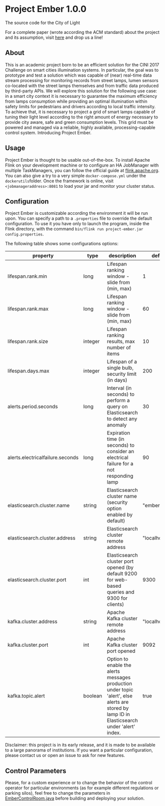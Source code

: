 # Project Ember 1.0.0

The source code for the City of Light

For a complete paper (wrote according the ACM standard) about the project and its assumption, visit [here](./documentation/acm_ember.pdf) and drop us a line!

## About
This is an academic project born to be an efficient solution for the CINI 2017 Challenge on smart cities illumination systems. In particular, the goal was to prototype and test a solution which was capable of (near) real-time data stream processing for monitoring records from street lamps, lumen sensors co-located with the street lamps themselves and from traffic data produced by third-party APIs. We will explore this solution for the following use case: in a smart city context it is necessary to guarantee the maximum efficiency from lamps consumption while providing an optimal illumination within safety limits for pedestrians and drivers according to local traffic intensity. To achieve that, it is necessary to project a grid of smart lamps capable of tuning their light level according to the right amount of energy necessary to provide city aware, safe and green consumption levels. This grid must be powered and managed via a reliable, highly available, processing-capable control system. Introducing Project Ember.

## Usage
Project Ember is thought to be usable out-of-the-box. To install Apache Flink on your development machine or to configure an HA JobManager with multiple TaskManagers, you can follow the official guide at [flink.apache.org](https://flink.apache.org). 
You can also give a try to a very simple `docker-compose.yml` under the `dockerutils`folder. Once the framework is online, visit 
`<jobmanageraddress>:8081` to load your jar and monitor your cluster status.

## Configuration
Project Ember is customizable according the environment it will be run upon. You can specify a path to a `.properties` file to override the default configuration. To use it you have only to launch the program, inside the Flink directory, with the command `bin/flink run project-ember.jar config.properties`. 

The following table shows some configurations options:

|             property             | type    | description                                                                                                                                  | default        |
|--------------------------------- |---------|----------------------------------------------------------------------------------------------------------------------------------------------|----------------|
| lifespan.rank.min                | long    | Lifespan ranking window - slide from (min, max)                                                                                              | 1              |
| lifespan.rank.max                | long    | Lifespan ranking window - slide from (min, max)                                                                                              | 60             |
| lifespan.rank.size               | integer | Lifespan ranking results, max number of items                                                                                                | 10             |
| lifespan.days.max                | integer | Lifespan of a single bulb, security limit (in days)                                                                                          | 200            |
| alerts.period.seconds            | long    | Interval (in seconds) to perform a query on Elasticsearch to detect any anomaly                                                              | 30             |
| alerts.electricalfailure.seconds | long    | Expiration time (in seconds) to consider an electrical failure for a not responding lamp                                                     | 90             |
| elasticsearch.cluster.name       | string  | Elasticsearch cluster name (security option enabled by default)                                                                              | "embercluster" |
| elasticsearch.cluster.address    | string  | Elasticsearch cluster remote address                                                                                                         | "localhost"    |
| elasticsearch.cluster.port       | int     | Elasticsearch cluster port opened (by default 9200 for web-based queries and 9300 for clients)                                               | 9300           |
| kafka.cluster.address            | string  | Apache Kafka cluster remote address                                                                                                          | "localhost"    |
| kafka.cluster.port               | int     | Apache Kafka cluster port opened                                                                                                             | 9092           |
| kafka.topic.alert                | boolean | Option to enable the alerts messages production under topic 'alert', else alerts are stored by lamp ID in Elasticsearch under 'alert' index. | true           |

Disclaimer: this project is in its early release, and it is made to be available to a large panorama of institutions. If you want a particular configuration, please contact us or open an issue to ask for new features.

## Control Parameters
Please, for a custom experience or to change the behavior of the control operator for particular environments (as for example different regulations or parking silos), feel free to change the parameters
in [EmberControlRoom.java](./src/main/java/it/uniroma2/ember/operators/join/EmberControlRoom.java) before building and deploying your solution.